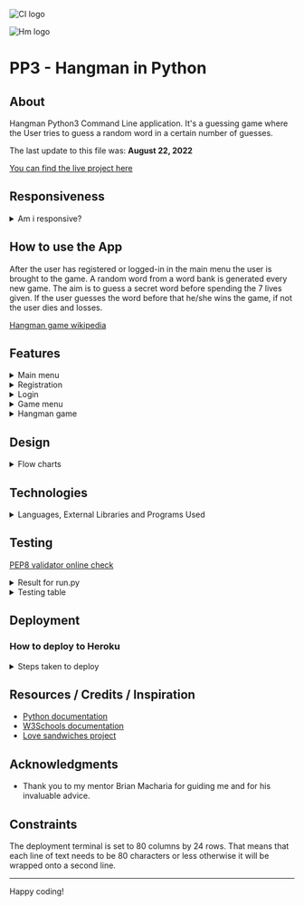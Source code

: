 ![CI logo](https://codeinstitute.s3.amazonaws.com/fullstack/ci_logo_small.png)

![Hm logo](favicon.ico)

# PP3 - Hangman in Python

## About


Hangman Python3 Command Line application. It's a guessing game where the User tries to guess a random  word in a certain number of guesses.

The last update to this file was: **August 22, 2022**

[You can find the live project here](https://hangman-py.herokuapp.com/)

## Responsiveness


<details><summary>Am i responsive?</summary>

![Am i responsive](readme_images/Am_i_responsive.webp)
</details>

## How to use the App

After the user has registered or logged-in in the main menu the user is brought to the game. A random word from a word bank is generated every new game. The aim is to guess a secret word before spending the 7 lives given. If the user guesses the word before that he/she wins the game, if not the user dies and losses.

[Hangman game wikipedia](https://en.wikipedia.org/wiki/Hangman_(game))

## Features


<details><summary>Main menu</summary>

- The main menu is displayed when the application starts. Simple an easy to to understand: 1. New user registration  , 2. User login , 3. Exit.

![main menu](readme_images/main_menu.webp)

- Validation message if user enters other that 1,2 or 3.

![main menu validation](readme_images/main_menu_validation.webp)
</details>

<details><summary>Registration </summary>

- User is prompted to enter username and password that meets the requirements.
![registration prompt](readme_images/registation_prompt.webp)

- Validation message appears if invalid input is entered.
![registration validation](readme_images/register_validation.webp)

- Validation for username already taken.

![username already taken](readme_images/username_already_taken.webp)

- User details stored in  local CSV file.

![csv file](readme_images/details_db.webp)


</details>

<details><summary>Login</summary>

- The user is prompted to enter his/her login credentials.
![login](readme_images/successful-login.webp)

- User credentials validation

![login validation](readme_images/invalid_login.webp)

</details>

<details><summary>Game menu</summary>

- The user is prompted if he/she wants to play of to quit.

![game menu](readme_images/game_menu.webp)

- Validation message

![validation message](readme_images/game_menu_validation.webp)

</details>

<details><summary>Hangman game</summary>

- Features: random word, validates right input, live counting, display already guessed words, graphics.

![hangman screenshot](readme_images/hangman.webp)

</details>

## Design

<details><summary>Flow charts</summary>

- ![application flow chart](readme_images/app_flowchart.webp)
- ![game flow chart](readme_images/game_flowchart.webp)

</details>

## Technologies


<details><summary>Languages, External Libraries and Programs Used</summary>

- [Python 3](https://www.python.org/)
  - High level language used to build this project version 3.8.11
- [Random](https://docs.python.org/3/library/random.html?highlight=random%20choice#random.choice)
  - Return a random element from the non-empty sequence.
- [String](https://docs.python.org/3/library/string.html?highlight=string#module-string)
  - The uppercase letters 'ABCDEFGHIJKLMNOPQRSTUVWXYZ'.
- [Time](https://docs.python.org/3/library/time.html?highlight=time%20sleep#time.sleep)
  - From time this app uses sleep to pause between screens.
- [Csv](https://docs.python.org/3/library/csv.html?highlight=csv)
  - Comma Separated values file reading and writing.
- [Sys](https://docs.python.org/3/library/sys.html?highlight=sys#module-sys)
  - System-specific parameters and functions.
- [Github](https://github.com/)
  - GitHub is the site used to store the source code for the Website.
- [Git](https://git-scm.com/)
  - Git is the  version control software used to commit and push code to the GitHub repository where the source code is stored.
- [Visual Studio Code](https://code.visualstudio.com/)
  - VS Code for short is the integrated development environment (IDE) software used to build the website.
- [Lucidchart](https://www.lucidchart.com/pages/)
  - Lucidchart was used to create flowcharts of the project.
- [Heroku](https://id.heroku.com)
  - Used to deploy the application and provides an environment where the code can be executed.
- [Image converter](https://www.simpleimageresizer.com/)
  - Used to resize the images used in the project.

</details>

## Testing


[PEP8 validator online check](http://pep8online.com/checkresult)
<details>
<summary> Result for run.py</summary>

- ![PEP8_run.py](readme_images/Pep8_run.py.webp)    
</details>

<details><summary>Testing table</summary>

- ![testing table](readme_images/test_table1.webp)
- ![testing table](readme_images/test_table2.webp)
</details>

## Deployment

### How to deploy to Heroku

<details>

<summary>Steps taken to deploy</summary>

- Create an account if necessary and log in.

- Once in the [Heroku](https://id.heroku.com) dashboard, click on New dropdown menu button (top right side) and Create new App.

- On the Create New App page, enter a name for the application and select your region. Then click Create app.

- You will then be brought to the Application Configuration page for your new app.

- Scroll down the Settings page to Buildpacks:
  - Click Add buildpack, select Python from the pop up window and click on Save changes.
  - Click Add buildpack again, select Node.js click on Save changes. It is important that is done in that order Python first, then Node.js beneath.
  - ![heroku settings](readme_images/Heroku_settings.webp)
- Click on the Deploy tab on the Application Configuration page.
  - Select GitHub as the Deployment Method.
  - Enter your Github username and your Github repository name (in this case https://github.com/JoseMGuerra/hangman) and click on Connect to link up the Heroku app to the GitHub repository code.

- Scroll down the page and there are to options, either Automatically Deploy each time changes are pushed to GitHub, or Manually deploy - for this project Automatic Deploy was selected.

- The application can be run by clicking on the Open App button at the top of the Application Configuration page.

- The live link for this project is (https://hangman-py.herokuapp.com/)

</details>

## Resources / Credits / Inspiration


- [Python documentation](https://docs.python.org/3/)
- [W3Schools documentation](https://www.w3schools.com/python/default.asp)
- [Love sandwiches project](https://food-market-stock.herokuapp.com/)

## Acknowledgments

- Thank you to my mentor Brian Macharia for guiding me and for his invaluable advice.

## Constraints

The deployment terminal is set to 80 columns by 24 rows. That means that each line of text needs to be 80 characters or less otherwise it will be wrapped onto a second line.

-----
Happy coding!